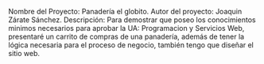 Nombre del Proyecto: Panadería el globito.
Autor del proyecto: Joaquin Zárate Sánchez. 
Descripción:
Para demostrar que poseo los conocimientos minimos necesarios para aprobar la UA: Programacion y Servicios Web, presentaré un carrito de compras de una panadería, además de tener la lógica necesaria para el proceso de negocio, también tengo que diseñar el sitio web.
